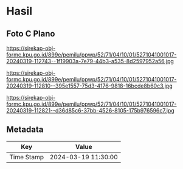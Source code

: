 # Hasil

## Foto C Plano

https://sirekap-obj-formc.kpu.go.id/899e/pemilu/ppwp/52/71/04/10/01/5271041001017-20240319-112743--1f19903a-7e79-44b3-a535-8d2597952a56.jpg

https://sirekap-obj-formc.kpu.go.id/899e/pemilu/ppwp/52/71/04/10/01/5271041001017-20240319-112810--395e1557-75d3-4176-9818-16bcde8b60c3.jpg

https://sirekap-obj-formc.kpu.go.id/899e/pemilu/ppwp/52/71/04/10/01/5271041001017-20240319-112821--d36d85c6-37bb-4526-8105-175b976596c7.jpg


## Metadata

| Key        | Value               |
| ---------- | ------------------- |
| Time Stamp | 2024-03-19 11:30:00 |




